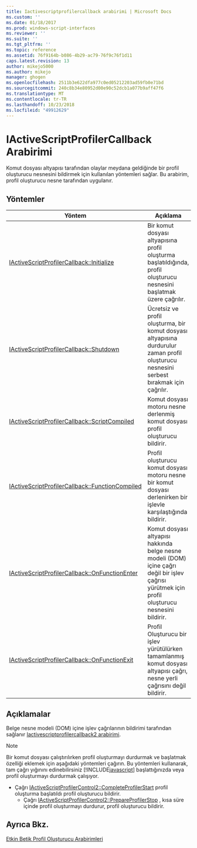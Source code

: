```yaml
---
title: Iactivescriptprofilercallback arabirimi | Microsoft Docs
ms.custom: ''
ms.date: 01/18/2017
ms.prod: windows-script-interfaces
ms.reviewer: ''
ms.suite: ''
ms.tgt_pltfrm: ''
ms.topic: reference
ms.assetid: 76f9164b-b086-4b29-ac79-76f9c76f1d11
caps.latest.revision: 13
author: mikejo5000
ms.author: mikejo
manager: ghogen
ms.openlocfilehash: 2511b3e622dfa977c0ed05212203ad59fb0e71bd
ms.sourcegitcommit: 240c8b34e80952d00e90c52dcb1a077b9aff47f6
ms.translationtype: MT
ms.contentlocale: tr-TR
ms.lasthandoff: 10/23/2018
ms.locfileid: "49912629"
---
```

# <a name="iactivescriptprofilercallback-interface"></a>IActiveScriptProfilerCallback Arabirimi
Komut dosyası altyapısı tarafından olaylar meydana geldiğinde bir profil oluşturucu nesnesini bildirmek için kullanılan yöntemleri sağlar. Bu arabirim, profil oluşturucu nesne tarafından uygulanır.  
  
## <a name="methods"></a>Yöntemler  
  
|Yöntem|Açıklama|  
|------------|-----------------|  
|[IActiveScriptProfilerCallback::Initialize](../../winscript/reference/iactivescriptprofilercallback-initialize.md)|Bir komut dosyası altyapısına profil oluşturma başlatıldığında, profil oluşturucu nesnesini başlatmak üzere çağrılır.|  
|[IActiveScriptProfilerCallback::Shutdown](../../winscript/reference/iactivescriptprofilercallback-shutdown.md)|Ücretsiz ve profil oluşturma, bir komut dosyası altyapısına durdurulur zaman profil oluşturucu nesnesini serbest bırakmak için çağrılır.|  
|[IActiveScriptProfilerCallback::ScriptCompiled](../../winscript/reference/iactivescriptprofilercallback-scriptcompiled.md)|Komut dosyası motoru nesne derlenmiş komut dosyası profil oluşturucu bildirir.|  
|[IActiveScriptProfilerCallback::FunctionCompiled](../../winscript/reference/iactivescriptprofilercallback-functioncompiled.md)|Profil oluşturucu komut dosyası motoru nesne bir komut dosyası derlenirken bir işlevle karşılaştığında bildirir.|  
|[IActiveScriptProfilerCallback::OnFunctionEnter](../../winscript/reference/iactivescriptprofilercallback-onfunctionenter.md)|Komut dosyası altyapısı hakkında belge nesne modeli (DOM) içine çağrı değil bir işlev çağrısı yürütmek için profil oluşturucu nesnesini bildirir.|  
|[IActiveScriptProfilerCallback::OnFunctionExit](../../winscript/reference/iactivescriptprofilercallback-onfunctionexit.md)|Profil Oluşturucu bir işlev yürütülürken tamamlanmış komut dosyası altyapısı çağrı, nesne yerli çağrısını değil bildirir.|  
  
## <a name="remarks"></a>Açıklamalar  
 Belge nesne modeli (DOM) içine işlev çağrılarının bildirimi tarafından sağlanır [Iactivescriptprofilercallback2 arabirimi](../../winscript/reference/iactivescriptprofilercallback2-interface.md).  
  
> [!NOTE]
>  Bir komut dosyası çalıştırılırken profil oluşturmayı durdurmak ve başlatmak özelliği eklemek için aşağıdaki yöntemleri çağırın. Bu yöntemleri kullanarak, tam çağrı yığınını edinebilirsiniz [!INCLUDE[javascript](../../javascript/includes/javascript-md.md)] başlattığınızda veya profil oluşturmayı durdurmak çalışıyor.  
> 
> - Çağrı [IActiveScriptProfilerControl2::CompleteProfilerStart](../../winscript/reference/iactivescriptprofilercontrol2-completeprofilerstart.md) profil oluşturma başlatıldı profil oluşturucu bildirir.  
>   -   Çağrı [IActiveScriptProfilerControl2::PrepareProfilerStop](../../winscript/reference/iactivescriptprofilercontrol2-prepareprofilerstop.md) , kısa süre içinde profil oluşturmayı durdurur, profil oluşturucu bildirir.  
  
## <a name="see-also"></a>Ayrıca Bkz.  
 [Etkin Betik Profil Oluşturucu Arabirimleri](../../winscript/reference/active-script-profiler-interfaces.md)